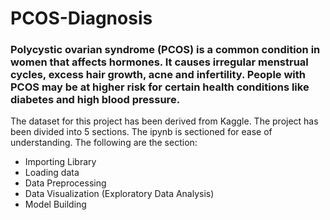 # PCOS-Diagnosis
### Polycystic ovarian syndrome (PCOS) is a common condition in women that affects hormones. It causes irregular menstrual cycles, excess hair growth, acne and infertility. People with PCOS may be at higher risk for certain health conditions like diabetes and high blood pressure.
The dataset for this project has been derived from Kaggle. 
The project has been divided into 5 sections. The ipynb is sectioned for ease of understanding. The following are the section: 
* Importing Library
* Loading data
* Data Preprocessing
* Data Visualization (Exploratory Data Analysis)
* Model Building 

